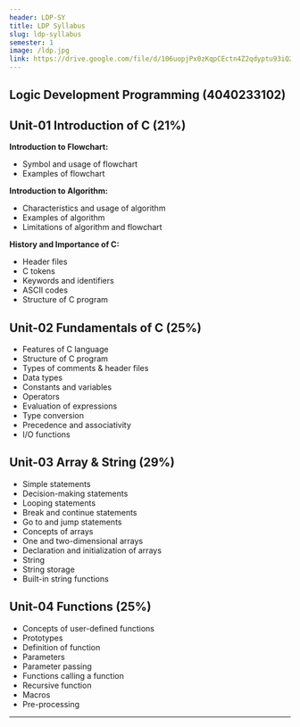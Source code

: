 ```yaml
---
header: LDP-SY
title: LDP Syllabus
slug: ldp-syllabus
semester: 1
image: /ldp.jpg
link: https://drive.google.com/file/d/106uopjPx0zKqpCEctn4Z2qdyptu93iQ2/view?usp=sharing
---
```


## Logic Development Programming (4040233102)

## Unit-01 Introduction of C (21%)

**Introduction to Flowchart:**

- Symbol and usage of flowchart
- Examples of flowchart

**Introduction to Algorithm:**

- Characteristics and usage of algorithm
- Examples of algorithm
- Limitations of algorithm and flowchart

**History and Importance of C:**

- Header files
- C tokens
- Keywords and identifiers
- ASCII codes
- Structure of C program

## Unit-02 Fundamentals of C (25%)

- Features of C language
- Structure of C program
- Types of comments & header files
- Data types
- Constants and variables
- Operators
- Evaluation of expressions
- Type conversion
- Precedence and associativity
- I/O functions

## Unit-03 Array & String (29%)

- Simple statements
- Decision-making statements
- Looping statements
- Break and continue statements
- Go to and jump statements
- Concepts of arrays
- One and two-dimensional arrays
- Declaration and initialization of arrays
- String
- String storage
- Built-in string functions

## Unit-04 Functions (25%)

- Concepts of user-defined functions
- Prototypes
- Definition of function
- Parameters
- Parameter passing
- Functions calling a function
- Recursive function
- Macros
- Pre-processing

---
